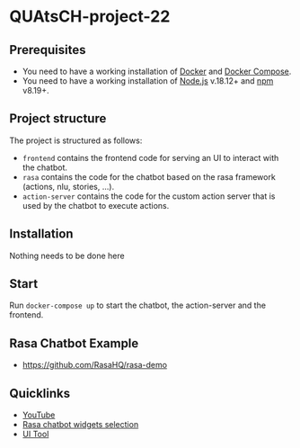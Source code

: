 # QUAtsCH-project-22

## Prerequisites

- You need to have a working installation of [Docker](https://docs.docker.com/install/) and [Docker Compose](https://docs.docker.com/compose/install/).
- You need to have a working installation of [Node.js](https://nodejs.org/en/download/) v.18.12+ and [npm](https://www.npmjs.com/get-npm) v8.19+.

## Project structure

The project is structured as follows:

- `frontend` contains the frontend code for serving an UI to interact with the chatbot.
- `rasa` contains the code for the chatbot based on the rasa framework (actions, nlu, stories, ...).
- `action-server` contains the code for the custom action server that is used by the chatbot to execute actions.

## Installation

Nothing needs to be done here

## Start

Run `docker-compose up` to start the chatbot, the action-server and the frontend.

## Rasa Chatbot Example

- https://github.com/RasaHQ/rasa-demo

## Quicklinks

- [YouTube](https://www.youtube.com/watch?v=ZhRo3gfLk90)
- [Rasa chatbot widgets selection](https://forum.rasa.com/t/which-rasa-chatbot-widget-to-use/48616)
- [UI Tool](https://botfront.io/)